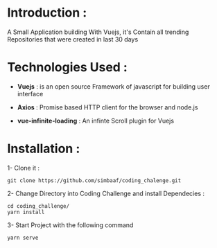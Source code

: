 
# Introduction :

A Small Application building With Vuejs, it's Contain all trending Repositories that were created in last 30 days

# Technologies Used : 

- **Vuejs** : is an open source Framework of javascript for building user interface 

- **Axios** : Promise based HTTP client for the browser and node.js

- **vue-infinite-loading** : An infinte Scroll plugin for Vuejs

# Installation :
 
 1- Clone it :
 ```
git clone https://github.com/simbaaf/coding_chalenge.git
 ```

2- Change Directory into Coding Challenge and install Dependecies : 
 ```
cd coding_challenge/
yarn install 
 ```
 3- Start Project with the following command
 ```
 yarn serve
```


